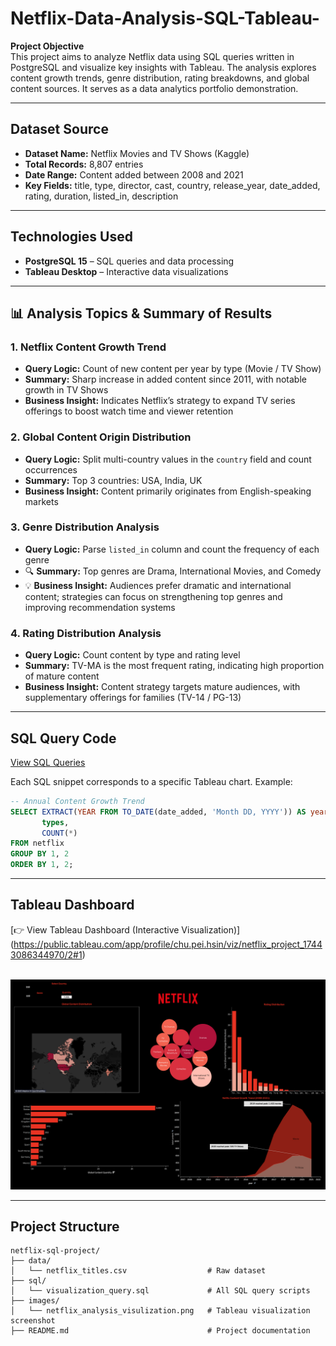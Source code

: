 # Netflix-Data-Analysis-SQL-Tableau-

**Project Objective**  
This project aims to analyze Netflix data using SQL queries written in PostgreSQL and visualize key insights with Tableau. The analysis explores content growth trends, genre distribution, rating breakdowns, and global content sources. It serves as a data analytics portfolio demonstration.

---

## Dataset Source
- **Dataset Name:** Netflix Movies and TV Shows (Kaggle)  
- **Total Records:** 8,807 entries  
- **Date Range:** Content added between 2008 and 2021  
- **Key Fields:** title, type, director, cast, country, release_year, date_added, rating, duration, listed_in, description

---

## Technologies Used
- **PostgreSQL 15** – SQL queries and data processing  
- **Tableau Desktop** – Interactive data visualizations

---

## 📊 Analysis Topics & Summary of Results

### 1. Netflix Content Growth Trend
- **Query Logic:** Count of new content per year by type (Movie / TV Show)  
- **Summary:** Sharp increase in added content since 2011, with notable growth in TV Shows  
- **Business Insight:** Indicates Netflix’s strategy to expand TV series offerings to boost watch time and viewer retention

### 2. Global Content Origin Distribution
- **Query Logic:** Split multi-country values in the `country` field and count occurrences  
- **Summary:** Top 3 countries: USA, India, UK  
- **Business Insight:** Content primarily originates from English-speaking markets

### 3. Genre Distribution Analysis
- **Query Logic:** Parse `listed_in` column and count the frequency of each genre  
- 🔍 **Summary:** Top genres are Drama, International Movies, and Comedy  
- 💡 **Business Insight:** Audiences prefer dramatic and international content; strategies can focus on strengthening top genres and improving recommendation systems

### 4. Rating Distribution Analysis
- **Query Logic:** Count content by type and rating level  
- **Summary:** TV-MA is the most frequent rating, indicating high proportion of mature content  
- **Business Insight:** Content strategy targets mature audiences, with supplementary offerings for families (TV-14 / PG-13)

---

## SQL Query Code

[View SQL Queries](./sql/visulization_query.sql)

Each SQL snippet corresponds to a specific Tableau chart. Example:
```sql
-- Annual Content Growth Trend
SELECT EXTRACT(YEAR FROM TO_DATE(date_added, 'Month DD, YYYY')) AS year,
       types,
       COUNT(*)
FROM netflix
GROUP BY 1, 2
ORDER BY 1, 2;
```

---

## Tableau Dashboard

[👉 View Tableau Dashboard (Interactive Visualization)]
(https://public.tableau.com/app/profile/chu.pei.hsin/viz/netflix_project_17443086344970/2#1)  
<br>

![Netflix Tableau Dashboard Preview](images/netflix_analysis_visulization.png)

---

## Project Structure
```
netflix-sql-project/
├── data/
│   └── netflix_titles.csv                  # Raw dataset
├── sql/
│   └── visualization_query.sql             # All SQL query scripts
├── images/
│   └── netflix_analysis_visulization.png   # Tableau visualization screenshot
├── README.md                               # Project documentation
```

